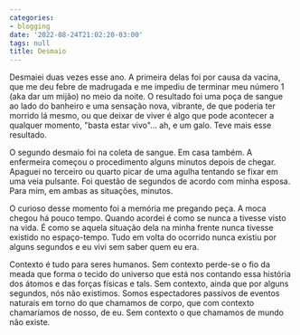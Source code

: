 ```yaml
---
categories:
- blogging
date: '2022-08-24T21:02:20-03:00'
tags: null
title: Desmaio
---
```


Desmaiei duas vezes esse ano. A primeira delas foi por causa da vacina, que me deu febre de madrugada e me impediu de terminar meu número 1 (aka dar um mijão) no meio da noite. O resultado foi uma poça de sangue ao lado do banheiro e uma sensação nova, vibrante, de que poderia ter morrido lá mesmo, ou que deixar de viver é algo que pode acontecer a qualquer momento, "basta estar vivo"... ah, e um galo. Teve mais esse resultado.

O segundo desmaio foi na coleta de sangue. Em casa também.  A enfermeira começou o procedimento alguns minutos depois de chegar. Apaguei no terceiro ou quarto picar de uma agulha tentando se fixar em uma veia pulsante. Foi questão de segundos de acordo com minha esposa. Para mim, em ambas as situações, minutos.

O curioso desse momento foi a memória me pregando peça. A moca chegou há pouco tempo. Quando acordei é como se nunca a tivesse visto na vida. É como se aquela situação dela na minha frente nunca tivesse existido no espaço-tempo. Tudo em volta do ocorrido nunca existiu por alguns segundos e eu vivi sem saber quem eu era.

Contexto é tudo para seres humanos. Sem contexto perde-se o fio da meada que forma o tecido do universo que está nos contando essa história dos átomos e das forças físicas e tals. Sem contexto, ainda que por alguns segundos, nós não existimos. Somos espectadores passivos de eventos naturais em torno do que chamamos de corpo, que com contexto chamaríamos de nosso, de eu. Sem contexto o que chamamos de mundo não existe.

